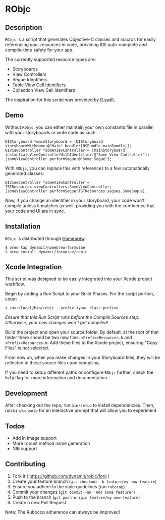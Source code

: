# RObjc

## Description

`RObjc` is a script that generates Objective-C classes and macros for easily referencing your resources in code, providing IDE auto-complete and compile-time safety for your app.

The currently supported resource types are:

- Storyboards
- View Controllers
- Segue Identifiers
- Table View Cell Identifiers
- Collection View Cell Identifiers

The inspiration for this script was provided by [R.swift](https://github.com/mac-cain13/R.swift).

## Demo

Without `RObjc`, you can either maintain your own constants file in parallel with your storyboards or write code as such:

```objc
UIStoryboard *mainStoryboard = [UIStoryboard storyboardWithName:@"Main" bundle:[NSBundle mainBundle]];
UIViewController *someViewController = [mainStoryboard instantiateViewControllerWithIdentifier:@"Some View Controller"];
[someViewController performSegue:@"Some Segue"];
```

With `RObjc`, you can replace this with references to a few automatically generated classes:

```objc
UIViewController *someViewController = TSTResources.viewControllers.SomeViewController;
[someViewController performSegue:TSTResources.segues.SomeSegue];
```

Now, if you change an identifier in your storyboard, your code won't compile unless it matches as well, providing you with the confidence that your code and UI are in sync.

## Installation

`RObjc` is distributed through [Homebrew](http://brew.sh).

    $ brew tap dynamit/homebrew-formulae
    $ brew install dynamit/formulae/robjc

## Xcode Integration
This script was designed to be easily integrated into your Xcode project workflow.

Begin by adding a Run Script to your Build Phases. For the script portion, enter:

    $ /usr/local/bin/robjc --prefix <your class prefix>

_Ensure that this Run Script runs before the Compile Sources step. Otherwise, your new changes won't get compiled!_

Build the project and open your source folder. By default, at the root of that folder there should be two new files: `<Prefix>Resources.h` and `<Prefix>Resources.m`. Add these files to the Xcode project, ensuring "Copy Files" is _not_ selected.

From now on, when you make changes in your Storyboard files, they will be reflected in these source files upon compiling.

If you need to setup different paths or configure `RObjc` further, check the `--help` flag for more information and documentation.

## Development

After checking out the repo, run `bin/setup` to install dependencies. Then, run `bin/console` for an interactive prompt that will allow you to experiment.

## Todos

- Add in Image support
- More robust method name generation
- NIB support

## Contributing

1. Fork it ( https://github.com/dynamit/robjc/fork )
2. Create your feature branch (`git checkout -b feature/my-new-feature`)
3. Ensure you adhere to the style guidelines (run `rubocop`)
4. Commit your changes (`git commit -am 'Add some feature'`)
5. Push to the branch (`git push origin feature/my-new-feature`)
6. Create a new Pull Request

Note: The Rubocop adherence can always be improved!
